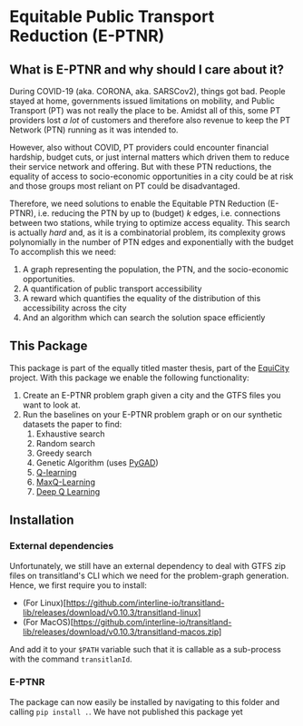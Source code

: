 # Equitable Public Transport Reduction (E-PTNR)

## What is E-PTNR and why should I care about it?
During COVID-19 (aka. CORONA, aka. SARSCov2), things got bad. People stayed at home, governments issued limitations on mobility, and Public Transport (PT) was not really the place to be. Amidst all of this, some PT providers lost _a lot_ of customers and therefore also revenue to keep the PT Network (PTN) running as it was intended to.

However, also without COVID, PT providers could encounter financial hardship, budget cuts, or just internal matters which driven them to reduce their service network and offering. But with these PTN reductions, the equality of access to socio-economic opportunities in a city could be at risk and those groups most reliant on PT could be disadvantaged.

Therefore, we need solutions to enable the Equitable PTN Reduction (E-PTNR), i.e. reducing the PTN by up to (budget) $k$ edges, i.e. connections between two stations, while trying to optimize access equality. This search is actually _hard_ and, as it is a combinatorial problem, its complexity grows polynomially in the number of PTN edges and exponentially with the budget To accomplish this we need:
1. A graph representing the population, the PTN, and the socio-economic opportunities.
2. A quantification of public transport accessibility
3. A reward which quantifies the equality of the distribution of this accessibility across the city
4. And an algorithm which can search the solution space efficiently

## This Package
This package is part of the equally titled master thesis, part of the [EquiCity](https://github.com/EquiCity/thesis) project. With this package we enable the following functionality:
1. Create an E-PTNR problem graph given a city and the GTFS files you want to look at.
2. Run the baselines on your E-PTNR problem graph or on our synthetic datasets the paper to find:
   1. Exhaustive search
   2. Random search
   3. Greedy search
   4. Genetic Algorithm (uses [PyGAD](https://pygad.readthedocs.io/en/latest/))
   5. [Q-learning](https://link.springer.com/article/10.1007/BF00992698)
   6. [MaxQ-Learning](https://arxiv.org/pdf/2010.03744.pdf)
   7. [Deep Q Learning](https://arxiv.org/pdf/1312.5602.pdf)

## Installation
### External dependencies
Unfortunately, we still have an external dependency to deal with GTFS zip files on transitland's CLI which we need for the problem-graph generation. Hence, we first require you to install:
- (For Linux)[https://github.com/interline-io/transitland-lib/releases/download/v0.10.3/transitland-linux]
- (For MacOS)[https://github.com/interline-io/transitland-lib/releases/download/v0.10.3/transitland-macos.zip]

And add it to your `$PATH` variable such that it is callable as a sub-process with the command `transitlanId`.

### E-PTNR
The package can now easily be installed by navigating to this folder and calling `pip install .`. We have not published this package yet 